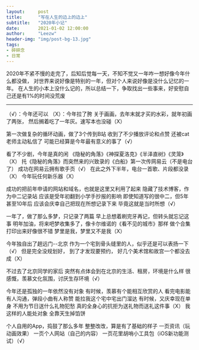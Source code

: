 ```yaml
---
layout:     post
title:      "写在人生的边上的边上"
subtitle:   "2020年小记"
date:       2021-01-02 12:00:00
author:     "Leezw"
header-img: "img/post-bg-13.jpg"
tags:
- 碎碎念
- 日常
---
```


>  
2020年不紧不慢的走完了，后知后觉每一天，不知不觉又一年咋一想好像今年什么都没做，
对世界来说好像是特别的一年，但对个人来说好像是没什么记忆的一年。
在人生的小本上没什么记的，所以总结一下，争取找出一些事来，好安慰自己还是有1%的时间没荒废

-------
（√）：今年还可以
（X）：今年拉了胯
关于画画，去年末就才买的水彩，就年初画了两张，
然后搁着吃了一年灰。速写本也没碰（X）

第一次做复杂的循环动画，做了3个传到B站
收到了不少播放评论和点赞
还被cat老师主动私信了
可能已经算是今年最有意义的事了（√）

看了不少剧，今年是真的闲
《隐秘的角落》《神探夏洛克》《半泽直树》《灵笼》（X）
托《隐秘的角落》而突然来的兴致录的《白船》第一次传网易云（不是电台了）
成功在网易云拥有歌手页（√）
在此之外下半年，电台一首歌、片段都没录（X）
今年玩任何新乐器（X）

成功的把前年申请的网站和域名，也就是这里又利用了起来
隐藏了技术博客，作为中二记录站
应该是受年初翻到小学手抄报的影响
即使知道写的很中二，但5年甚至10年后
应该会庆幸自己把现在所想记录下来
毕竟这就是当时所想（√）

一年了，做了那么多梦，只记录了两篇
早上总想着刷完牙再记，但转头就忘记这事
明年加油，将来吧梦收集多了，像卡尔维诺的《看不见的城市》那样
做个合集打印出来好像很不错
梦里是我，梦里又不是我（X）

今年独自出了趟远门--北京
作为一个宅到骨头缝里的人，似乎还是可以表扬一下（√）
但是完全没规划好，
到了才发现要预约，
好几个美术馆和故宫一个都没去成（X）

不过去了北京同学的家后
突然有点体会到在北京的生活、租房，环境是什么样
很感慨，羡慕文化氛围，讨厌生存环境（√）

今年还是孤独的一年依然没有对象
有时候，羡慕有个能相互欣赏的人
看完电影能有人沟通，弹段小曲有人称赞
能拉我这个宅中宅出门溜达
有时候，又庆幸现在单身
不用为节日送什么礼物犯愁
真的全身心的抗拒为送礼物而送礼这件事（X）
我这样的人能处对象
全靠天生掉馅饼

个人自用的App，捣鼓了那么多年
整整改改，算是有了基础的样子
一页资讯（玩动画效果）
一页个人网站（自己的内容）
一页花里胡哨小工具包（iOS新功能测试）（√）











